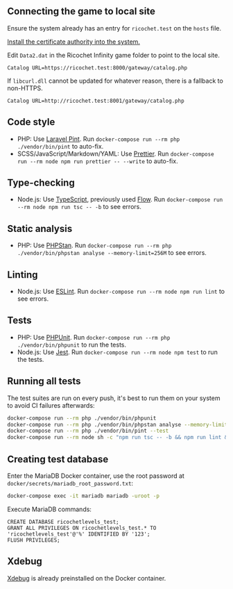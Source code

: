 ## Connecting the game to local site

Ensure the system already has an entry for `ricochet.test` on the `hosts` file.

[Install the certificate authority into the system.](https://github.com/FiloSottile/mkcert#installing-the-ca-on-other-systems)

Edit `Data2.dat` in the Ricochet Infinity game folder to point to the local site.

```
Catalog URL=https://ricochet.test:8000/gateway/catalog.php
```

If `libcurl.dll` cannot be updated for whatever reason, there is a fallback to non-HTTPS.

```
Catalog URL=http://ricochet.test:8001/gateway/catalog.php
```

## Code style

- PHP: Use [Laravel Pint](https://laravel.com/docs/pint). Run `docker-compose run --rm php ./vendor/bin/pint` to auto-fix.
- SCSS/JavaScript/Markdown/YAML: Use [Prettier](https://prettier.io). Run `docker-compose run --rm node npm run prettier -- --write` to auto-fix.

## Type-checking

- Node.js: Use [TypeScript](https://www.typescriptlang.org), previously used [Flow](https://flow.org). Run `docker-compose run --rm node npm run tsc -- -b` to see errors.

## Static analysis

- PHP: Use [PHPStan](https://phpstan.org). Run `docker-compose run --rm php ./vendor/bin/phpstan analyse --memory-limit=256M` to see errors.

## Linting

- Node.js: Use [ESLint](https://eslint.org). Run `docker-compose run --rm node npm run lint` to see errors.

## Tests

- PHP: Use [PHPUnit](https://phpunit.de). Run `docker-compose run --rm php ./vendor/bin/phpunit` to run the tests.
- Node.js: Use [Jest](https://jestjs.io). Run `docker-compose run --rm node npm test` to run the tests.

## Running all tests

The test suites are run on every push, it's best to run them on your system to avoid CI failures afterwards:

```bash
docker-compose run --rm php ./vendor/bin/phpunit
docker-compose run --rm php ./vendor/bin/phpstan analyse --memory-limit=256M
docker-compose run --rm php ./vendor/bin/pint --test
docker-compose run --rm node sh -c "npm run tsc -- -b && npm run lint && npm test && npm run prettier -- -c"
```

## Creating test database

Enter the MariaDB Docker container, use the root password at `docker/secrets/mariadb_root_password.txt`:

```bash
docker-compose exec -it mariadb mariadb -uroot -p
```

Execute MariaDB commands:

```
CREATE DATABASE ricochetlevels_test;
GRANT ALL PRIVILEGES ON ricochetlevels_test.* TO 'ricochetlevels_test'@'%' IDENTIFIED BY '123';
FLUSH PRIVILEGES;
```

## Xdebug

[Xdebug](https://xdebug.org) is already preinstalled on the Docker container.
